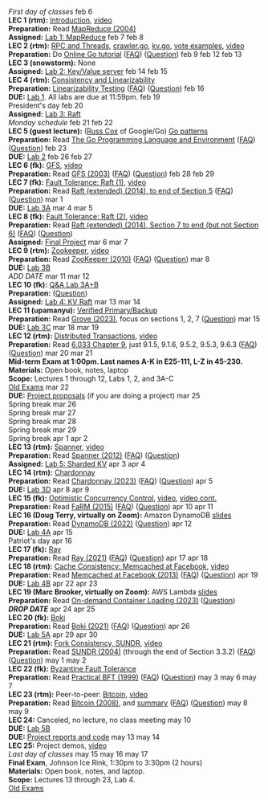 _First day of classes_ feb 6  
**LEC 1 (rtm):** [Introduction](notes/l01.txt), [video](https://youtu.be/WtZ7pcRSkOA)  
**Preparation:** Read [MapReduce (2004)](papers/mapreduce.pdf)  
**Assigned:** [Lab 1: MapReduce](labs/lab-mr.html) feb 7 feb 8  
**LEC 2 (rtm):** [RPC and Threads](notes/l-rpc.txt), [crawler.go](notes/crawler.go), [kv.go](notes/kv.go), [vote examples](notes/condvar.tar.gz), [video](https://youtu.be/oZR76REwSyA)  
**Preparation:** Do [Online Go tutorial](http://tour.golang.org/) ([FAQ](papers/tour-faq.txt)) ([Question](questions.html?q=q-gointro&lec=2)) feb 9 feb 12 feb 13  
**LEC 3 (snowstorm):** None  
**Assigned:** [Lab 2: Key/Value server](labs/lab-kvsrv.html) feb 14 feb 15  
**LEC 4 (rtm):** [Consistency and Linearizability](notes/l-linearizability.txt)  
**Preparation:** [Linearizability Testing](https://www.anishathalye.com/2017/06/04/testing-distributed-systems-for-linearizability/) ([FAQ](papers/linearizability-faq.txt)) ([Question](questions.html?q=q-linear&lec=4)) feb 16  
**DUE:** [Lab 1](labs/lab-mr.html). All labs are due at 11:59pm. feb 19  
President's day feb 20  
**Assigned:** [Lab 3: Raft](labs/lab-raft.html)  
_Monday schedule_ feb 21 feb 22  
**LEC 5 (guest lecture):** ([Russ Cox](http://swtch.com/~rsc/) of Google/Go) [Go patterns](notes/gopattern.pdf)  
**Preparation:** Read [The Go Programming Language and Environment](https://cacm.acm.org/magazines/2022/5/260357-the-go-programming-language-and-environment/fulltext) ([FAQ](papers/go-faq.txt)) ([Question](questions.html?q=q-go&lec=5)) feb 23  
**DUE:** [Lab 2](labs/lab-kvsrv.html) feb 26 feb 27  
**LEC 6 (fk):** [GFS](notes/l-gfs.txt), [video](https://youtu.be/6ETFk1-53qU)  
**Preparation:** Read [GFS (2003)](papers/gfs.pdf) ([FAQ](papers/gfs-faq.txt)) ([Question](questions.html?q=q-gfs&lec=6)) feb 28 feb 29  
**LEC 7 (fk):** [Fault Tolerance: Raft (1)](notes/l-raft.txt), [video](https://youtu.be/R2-9bsKmEbo)  
**Preparation:** Read [Raft (extended) (2014), to end of Section 5](papers/raft-extended.pdf) ([FAQ](papers/raft-faq.txt)) ([Question](questions.html?q=q-raft&lec=7)) mar 1  
**DUE:** [Lab 3A](labs/lab-raft.html) mar 4 mar 5  
**LEC 8 (fk):** [Fault Tolerance: Raft (2)](notes/l-raft2.txt), [video](https://youtu.be/h3JiQ_lnkE8)  
**Preparation:** Read [Raft (extended) (2014), Section 7 to end (but not Section 6)](papers/raft-extended.pdf) ([FAQ](papers/raft2-faq.txt)) ([Question](questions.html?q=q-raft2&lec=8))  
**Assigned:** [Final Project](project.html) mar 6 mar 7  
**LEC 9 (rtm):** [Zookeeper](notes/l-zookeeper.txt), [video](https://youtu.be/HYTDDLo2vSE)  
**Preparation:** Read [ZooKeeper (2010)](papers/zookeeper.pdf) ([FAQ](papers/zookeeper-faq.txt)) ([Question](questions.html?q=q-zookeeper&lec=9)) mar 8  
**DUE:** [Lab 3B](labs/lab-raft.html)  
_ADD DATE_ mar 11 mar 12  
**LEC 10 (fk):** [Q&A Lab 3A+B](notes/l-raft-QA.txt)  
**Preparation:** ([Question](questions.html?q=q-QAlab&lec=10))  
**Assigned:** [Lab 4: KV Raft](labs/lab-kvraft.html) mar 13 mar 14  
**LEC 11 (upamanyu):** [Verified Primary/Backup](notes/l-grove.txt)  
**Preparation:** Read [Grove (2023)](papers/grove.pdf), focus on sections 1, 2, 7 ([Question](questions.html?q=q-grove&lec=11)) mar 15  
**DUE:** [Lab 3C](labs/lab-raft.html) mar 18 mar 19  
**LEC 12 (rtm):** [Distributed Transactions](notes/l-2pc.txt), [video](https://youtu.be/B6btpukqHpM)  
**Preparation:** Read [6.033 Chapter 9](https://ocw.mit.edu/resources/res-6-004-principles-of-computer-system-design-an-introduction-spring-2009/online-textbook/), just 9.1.5, 9.1.6, 9.5.2, 9.5.3, 9.6.3 ([FAQ](papers/chapter9-faq.txt)) ([Question](questions.html?q=q-chapter9&lec=12)) mar 20 mar 21  
**Mid-term Exam at 1:00pm. Last names A-K in E25-111, L-Z in 45-230.**  
**Materials:** Open book, notes, laptop  
**Scope:** Lectures 1 through 12, Labs 1, 2, and 3A-C  
[Old Exams](quizzes.html) mar 22  
**DUE:** [Project proposals](project.html) (if you are doing a project) mar 25  
Spring break mar 26  
Spring break mar 27  
Spring break mar 28  
Spring break mar 29  
Spring break apr 1 apr 2  
**LEC 13 (rtm):** [Spanner](notes/l-spanner.txt), [video](https://youtu.be/ZulDvY429B8)  
**Preparation:** Read [Spanner (2012)](papers/spanner.pdf) ([FAQ](papers/spanner-faq.txt)) ([Question](questions.html?q=q-spanner&lec=13))  
**Assigned:** [Lab 5: Sharded KV](labs/lab-shard.html) apr 3 apr 4  
**LEC 14 (rtm):** [Chardonnay](notes/l-chardonnay.txt)  
**Preparation:** Read [Chardonnay (2023)](papers/osdi23-eldeeb.pdf) ([FAQ](papers/chardonnay-faq.txt)) ([Question](questions.html?q=q-chardonnay&lec=14)) apr 5  
**DUE:** [Lab 3D](labs/lab-raft.html) apr 8 apr 9  
**LEC 15 (fk):** [Optimistic Concurrency Control](notes/l-farm.txt), [video](https://youtu.be/07xsfL5E8Ck), [video cont.](https://youtu.be/XwU4jKhBxws)  
**Preparation:** Read [FaRM (2015)](papers/farm-2015.pdf) ([FAQ](papers/farm-faq.txt)) ([Question](questions.html?q=q-farm&lec=15)) apr 10 apr 11  
**LEC 16 (Doug Terry, virtually on Zoom):** Amazon DynamoDB [slides](notes/DynamoDB-MIT-Lecture-2023.pdf)  
**Preparation:** Read [DynamoDB (2022)](papers/atc22-dynamodb.pdf) ([Question](questions.html?q=q-dynamodb&lec=16)) apr 12  
**DUE:** [Lab 4A](labs/lab-kvraft.html) apr 15  
Patriot's day apr 16  
**LEC 17 (fk):** [Ray](notes/l-ray.txt)  
**Preparation:** Read [Ray (2021)](papers/ray.pdf) ([FAQ](papers/ray-faq.txt)) ([Question](questions.html?q=q-ray&lec=17)) apr 17 apr 18  
**LEC 18 (rtm):** [Cache Consistency: Memcached at Facebook](notes/l-memcached.txt), [video](https://youtu.be/eYZg0YJtFEE)  
**Preparation:** Read [Memcached at Facebook (2013)](papers/memcache-fb.pdf) ([FAQ](papers/memcache-faq.txt)) ([Question](questions.html?q=q-memcached&lec=18)) apr 19  
**DUE:** [Lab 4B](labs/lab-kvraft.html) apr 22 apr 23  
**LEC 19 (Marc Brooker, virtually on Zoom):** AWS Lambda [slides](notes/mbrooker_cs_slides_2024.pdf)  
**Preparation:** Read [On-demand Container Loading (2023)](papers/atc23-brooker.pdf) ([Question](questions.html?q=q-lambda&lec=19))  
_**DROP DATE**_ apr 24 apr 25  
**LEC 20 (fk):** [Boki](notes/l-boki.txt)  
**Preparation:** Read [Boki (2021)](papers/jia21sosp-boki.pdf) ([FAQ](papers/boki-faq.txt)) ([Question](questions.html?q=q-boki&lec=20)) apr 26  
**DUE:** [Lab 5A](labs/lab-shard.html) apr 29 apr 30  
**LEC 21 (rtm):** [Fork Consistency, SUNDR](notes/l-sundr.txt), [video](https://youtu.be/FxwjSs_xSBM)  
**Preparation:** Read [SUNDR (2004)](papers/li-sundr.pdf) (through the end of Section 3.3.2) ([FAQ](papers/sundr-faq.txt)) ([Question](questions.html?q=q-sundr&lec=21)) may 1 may 2  
**LEC 22 (fk):** [Byzantine Fault Tolerance](notes/l-bft.txt)  
**Preparation:** Read [Practical BFT (1999)](papers/castro-practicalbft.pdf) ([FAQ](papers/bft-faq.txt)) ([Question](questions.html?q=q-bft&lec=22)) may 3 may 6 may 7  
**LEC 23 (rtm):** Peer-to-peer: [Bitcoin](notes/l-bitcoin.txt), [video](https://youtu.be/yB6m8EjAqPU)  
**Preparation:** Read [Bitcoin (2008)](papers/bitcoin.pdf), and [summary](http://www.michaelnielsen.org/ddi/how-the-bitcoin-protocol-actually-works) ([FAQ](papers/bitcoin-faq.txt)) ([Question](questions.html?q=q-bitcoin&lec=23)) may 8 may 9  
**LEC 24:** Canceled, no lecture, no class meeting may 10  
**DUE:** [Lab 5B](labs/lab-shard.html)  
**DUE:** [Project reports and code](project.html) may 13 may 14  
**LEC 25:** Project demos, [video](https://youtu.be/bu41Qt9G5Qo)  
_Last day of classes_ may 15 may 16 may 17  
**Final Exam**, Johnson Ice Rink, 1:30pm to 3:30pm (2 hours)  
**Materials:** Open book, notes, and laptop.  
**Scope:** Lectures 13 through 23, Lab 4.  
[Old Exams](quizzes.html)
